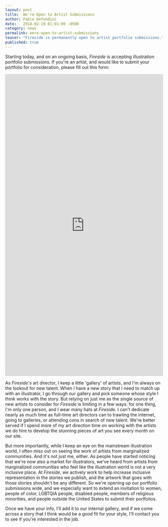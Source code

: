 ```yaml
---
layout: post
title:  We're Open to Artist Submissions
author: Pablo Defendini
date:   2018-02-19 01:01:00 -0500
category: news
permalink: were-open-to-artist-submissions
teaser: "Fireside is permanently open to artist portfolio submissions."
published: true
---
```


Starting today, and on an ongoing basis, _Fireside_ is accepting illustration portfolio submissions. If you're an artist, and would like to submit your portfolio for consideration, please fill out this form:

<script src="https://static.airtable.com/js/embed/embed_snippet_v1.js"></script><iframe class="airtable-embed airtable-dynamic-height" src="https://airtable.com/embed/shrDve4OIlTFCbFmQ?backgroundColor=red" frameborder="0" onmousewheel="" width="100%" height="963.1304347515106" style="background: transparent; border: 1px solid #ccc;"></iframe>

As _Fireside_'s art director, I keep a little 'gallery' of artists, and I'm always on the lookout for new talent. When I have a new story that I need to match up with an illustrator, I go through our gallery and pick someone whose style I think works with the story. But relying on just me as the single source of new artists to consider for _Fireside_ is limiting in a few ways: for one thing, I'm only one person, and I wear many hats at _Fireside_. I can't dedicate nearly as much time as full-time art directors can to trawling the internet, going to galleries, or attending cons in search of new talent. We're better served if I spend more of my art direction time on working with the artists we _do_ hire to develop the stunning pieces of art you see every month on our site.

But more importantly, while I keep an eye on the mainstream illustration world, I often miss out on seeing the work of artists from marginalized communities. And it's not just me, either. As people have started noticing that we're now also a market for illustrators, we've heard from artists from marginalized communities who feel like the illustration world is not a very inclusive place. At _Fireside_, we actively work to help increase inclusive representation in the stories we publish, and the artwork that goes with those stories shouldn't be any different. So we're opening up our portfolio submissions wide, and we especially want to extend an invitation to women, people of color, LGBTQIA people, disabled people, members of religious minorities, and people outside the United States to submit their portfolios.

Once we have your info, I'll add it to our internal gallery, and if we come across a story that I think would be a good fit for your style, I'll contact you to see if you're interested in the job.
